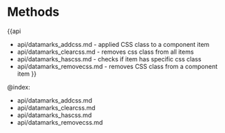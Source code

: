 Methods
=======

{{api
- api/datamarks_addcss.md - applied CSS class to a component item
- api/datamarks_clearcss.md - removes css class from all items
- api/datamarks_hascss.md - checks if item has specific css class
- api/datamarks_removecss.md - removes CSS class from a component item
}}

@index:
- api/datamarks_addcss.md
- api/datamarks_clearcss.md
- api/datamarks_hascss.md
- api/datamarks_removecss.md


